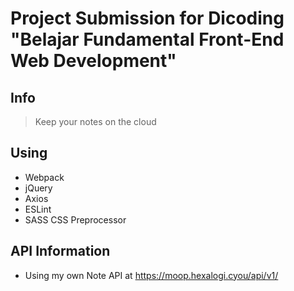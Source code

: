 # Project Submission for Dicoding "Belajar Fundamental Front-End Web Development"

## Info
> Keep your notes on the cloud

## Using
- Webpack
- jQuery
- Axios
- ESLint
- SASS CSS Preprocessor

## API Information
- Using my own Note API at https://moop.hexalogi.cyou/api/v1/